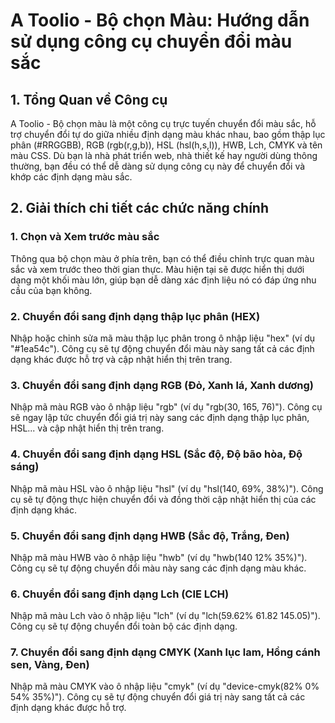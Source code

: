 # A Toolio - Bộ chọn Màu: Hướng dẫn sử dụng công cụ chuyển đổi màu sắc

## 1. Tổng Quan về Công cụ

A Toolio - Bộ chọn màu là một công cụ trực tuyến chuyển đổi màu sắc, hỗ trợ chuyển đổi tự do giữa nhiều định dạng màu khác nhau, bao gồm thập lục phân (#RRGGBB), RGB (rgb(r,g,b)), HSL (hsl(h,s,l)), HWB, Lch, CMYK và tên màu CSS. Dù bạn là nhà phát triển web, nhà thiết kế hay người dùng thông thường, bạn đều có thể dễ dàng sử dụng công cụ này để chuyển đổi và khớp các định dạng màu sắc.

## 2. Giải thích chi tiết các chức năng chính

### 1. Chọn và Xem trước màu sắc

Thông qua bộ chọn màu ở phía trên, bạn có thể điều chỉnh trực quan màu sắc và xem trước theo thời gian thực. Màu hiện tại sẽ được hiển thị dưới dạng một khối màu lớn, giúp bạn dễ dàng xác định liệu nó có đáp ứng nhu cầu của bạn không.

### 2. Chuyển đổi sang định dạng thập lục phân (HEX)

Nhập hoặc chỉnh sửa mã màu thập lục phân trong ô nhập liệu "hex" (ví dụ "#1ea54c"). Công cụ sẽ tự động chuyển đổi màu này sang tất cả các định dạng khác được hỗ trợ và cập nhật hiển thị trên trang.

### 3. Chuyển đổi sang định dạng RGB (Đỏ, Xanh lá, Xanh dương)

Nhập mã màu RGB vào ô nhập liệu "rgb" (ví dụ "rgb(30, 165, 76)"). Công cụ sẽ ngay lập tức chuyển đổi giá trị này sang các định dạng thập lục phân, HSL... và cập nhật hiển thị trên trang.

### 4. Chuyển đổi sang định dạng HSL (Sắc độ, Độ bão hòa, Độ sáng)

Nhập mã màu HSL vào ô nhập liệu "hsl" (ví dụ "hsl(140, 69%, 38%)"). Công cụ sẽ tự động thực hiện chuyển đổi và đồng thời cập nhật hiển thị của các định dạng khác.

### 5. Chuyển đổi sang định dạng HWB (Sắc độ, Trắng, Đen)

Nhập mã màu HWB vào ô nhập liệu "hwb" (ví dụ "hwb(140 12% 35%)"). Công cụ sẽ tự động chuyển đổi màu này sang các định dạng màu khác.

### 6. Chuyển đổi sang định dạng Lch (CIE LCH)

Nhập mã màu Lch vào ô nhập liệu "lch" (ví dụ "lch(59.62% 61.82 145.05)"). Công cụ sẽ tự động chuyển đổi toàn bộ các định dạng.

### 7. Chuyển đổi sang định dạng CMYK (Xanh lục lam, Hồng cánh sen, Vàng, Đen)

Nhập mã màu CMYK vào ô nhập liệu "cmyk" (ví dụ "device-cmyk(82% 0% 54% 35%)"). Công cụ sẽ tự động chuyển đổi giá trị này sang tất cả các định dạng khác được hỗ trợ.